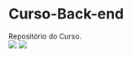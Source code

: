# Curso-Back-end
Repositório do Curso.
<br>
<img src="https://media.tenor.com/_8OFisnQxBMAAAAd/cicak-goyang.gif">
<img src="https://media.tenor.com/HKdn0qWRZLcAAAAC/dance-dance-party.gif">
